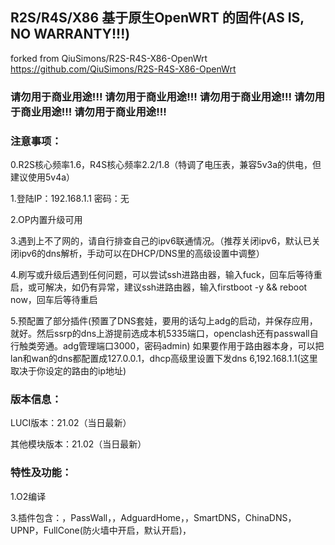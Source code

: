 ## R2S/R4S/X86 基于原生OpenWRT 的固件(AS IS, NO WARRANTY!!!)
forked from QiuSimons/R2S-R4S-X86-OpenWrt https://github.com/QiuSimons/R2S-R4S-X86-OpenWrt

### 请勿用于商业用途!!! 请勿用于商业用途!!! 请勿用于商业用途!!! 请勿用于商业用途!!! 请勿用于商业用途!!!


### 注意事项：
0.R2S核心频率1.6，R4S核心频率2.2/1.8（特调了电压表，兼容5v3a的供电，但建议使用5v4a）

1.登陆IP：192.168.1.1 密码：无

2.OP内置升级可用

3.遇到上不了网的，请自行排查自己的ipv6联通情况。（推荐关闭ipv6，默认已关闭ipv6的dns解析，手动可以在DHCP/DNS里的高级设置中调整）

4.刷写或升级后遇到任何问题，可以尝试ssh进路由器，输入fuck，回车后等待重启，或可解决，如仍有异常，建议ssh进路由器，输入firstboot -y && reboot now，回车后等待重启

5.预配置了部分插件(预置了DNS套娃，要用的话勾上adg的启动，并保存应用，就好。然后ssrp的dns上游提前选成本机5335端口，openclash还有passwall自行触类旁通。adg管理端口3000，密码admin)
如果要作用于路由器本身，可以把lan和wan的dns都配置成127.0.0.1，dhcp高级里设置下发dns 6,192.168.1.1(这里取决于你设定的路由的ip地址)

### 版本信息：
LUCI版本：21.02（当日最新）

其他模块版本：21.02（当日最新）


### 特性及功能：
1.O2编译

3.插件包含：，PassWall，，AdguardHome，，SmartDNS，ChinaDNS，UPNP，FullCone(防火墙中开启，默认开启)，

